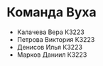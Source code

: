 # Команда Вуха
* Калачева Вера К3223
* Петрова Виктория К3223
* Денисов Илья К3223
* Марков Даниил К3223
